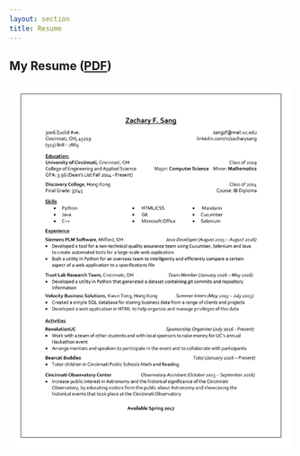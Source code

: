 ```yaml
---
layout: section
title: Resume
---
```


## My Resume (<a href="web-dist/images/Zachary_F_Sang_Resume.pdf" target="_blank">PDF</a>)

<img class="no-mobile" src="web-dist/images/Zachary_F_Sang_Resume.png" width="750" align="center"/>
